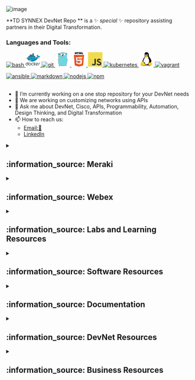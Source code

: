 ![image](https://user-images.githubusercontent.com/9085386/172184871-48c45eb4-9023-491e-98fc-742b5ab863f9.png)

**TD SYNNEX DevNet Repo ** is a ✨ _special_ ✨ repository assisting partners in their Digital Transformation.

<h3 align="left">Languages and Tools:</h3>
<p align="left"> <a href="https://www.gnu.org/software/bash/" target="_blank" rel="noreferrer"> <img src="https://www.vectorlogo.zone/logos/gnu_bash/gnu_bash-icon.svg" alt="bash" width="40" height="40"/> </a> <a href="https://www.docker.com/" target="_blank" rel="noreferrer"> <img src="https://raw.githubusercontent.com/devicons/devicon/master/icons/docker/docker-original-wordmark.svg" alt="docker" width="40" height="40"/> </a> <a href="https://git-scm.com/" target="_blank" rel="noreferrer"> <img src="https://www.vectorlogo.zone/logos/git-scm/git-scm-icon.svg" alt="git" width="40" height="40"/> </a> <a href="https://golang.org" target="_blank" rel="noreferrer"> <img src="https://raw.githubusercontent.com/devicons/devicon/master/icons/go/go-original.svg" alt="go" width="40" height="40"/> </a> <a href="https://www.w3.org/html/" target="_blank" rel="noreferrer"> <img src="https://raw.githubusercontent.com/devicons/devicon/master/icons/html5/html5-original-wordmark.svg" alt="html5" width="40" height="40"/> </a> <a href="https://developer.mozilla.org/en-US/docs/Web/JavaScript" target="_blank" rel="noreferrer"> <img src="https://raw.githubusercontent.com/devicons/devicon/master/icons/javascript/javascript-original.svg" alt="javascript" width="40" height="40"/> </a> <a href="https://kubernetes.io" target="_blank" rel="noreferrer"> <img src="https://www.vectorlogo.zone/logos/kubernetes/kubernetes-icon.svg" alt="kubernetes" width="40" height="40"/> </a> <a href="https://www.linux.org/" target="_blank" rel="noreferrer"> <img src="https://raw.githubusercontent.com/devicons/devicon/master/icons/linux/linux-original.svg" alt="linux" width="40" height="40"/> </a> <a href="https://www.vagrantup.com/" target="_blank" rel="noreferrer"> <img src="https://www.vectorlogo.zone/logos/vagrantup/vagrantup-icon.svg" alt="vagrant" width="40" height="40"/> </a> </p>
<a href="https://www.ansible.com/" target="_blank" rel="noreferrer"> <img src="https://www.vectorlogo.zone/logos/ansible/ansible-icon.svg" alt="ansible" width="40" height="40"/> </a>
<a href="https://www.markdownguide.org/" target="_blank" rel="noreferrer"> <img src="https://www.vectorlogo.zone/logos/commonmark/commonmark-official.svg" alt="markdown"width="40" height="40"/> </a>
<a href="https://www.nodejs.org/" target="_blank" rel="noreferrer"> <img src="https://www.vectorlogo.zone/logos/nodejs/nodejs-icon.svg" alt="nodejs" width="40" height="40"/> </a>
<a href="https://www.npmjs.com/" target="_blank" rel="noreferrer"> <img src="https://www.vectorlogo.zone/logos/npmjs/npmjs-icon.svg" alt="npm" width="40" height="40"/> </a> 

<br />

<br />

- 🔭 I’m currently working on a one stop repository for your DevNet needs 
- 🌱 We are working on customizing networks using APIs 
- 💬 Ask me about DevNet, Cisco, APIs, Programmability, Automation, Design Thinking, and Digital Transformation
- 📫 How to reach us: 
  - [Email::email:](rubend@synnex.com)
  - [LinkedIn](https://www.linkedin.com/in/ruben-dedman/)

<details>
<summary><h2> :information_source: Meraki</h2></summary>
  
### Meraki Dashboard API

https://developer.cisco.com/meraki/api-latest/

https://developer.cisco.com/meraki/api-v1/

**Captive Portals**

https://github.com/meraki/js-splash

https://developer.cisco.com/meraki/guides/captive-portal-solution-guide/
  
**Learning Labs**

https://github.com/CiscoDevNet/meraki-code:q


**Blogs**

https://nolanwifi.com/2018/10/28/meraki-api-where-do-you-start/

https://andrecamillo.medium.com/getting-started-with-meraki-apis-7633a822a9da

</details>

<details>
<summary><h2> :information_source: Webex</h2></summary>

**Webex Github Repos**

https://github.com/JardaMartan?tab=repositories

**Connect GitHub to Webex**

https://apphub.webex.com/applications/github-cloud-99112

**Official**

https://developer.webex.com/

https://developer.webex.com/docs
  
  
</details>


<details>
<summary><h2> :information_source: Labs and Learning Resources</h2></summary>
  
**Learning Modules**

https://developer.cisco.com/learning/search/modules/

**dCloud Labs**

https://dcloud-cms.cisco.com/help/view-documentation-for-dcloud-content

  
</details>

<details>
<summary><h2> :information_source: Software Resources</h2></summary>
  
**VIM**

https://github.com/mg979/vim-visual-multi

https://learnvimscriptthehardway.stevelosh.com/chapters/06.html#exercises

https://vim.fandom.com/wiki/Use_filter_commands_to_process_text

**Z Shell**

https://zsh.sourceforge.io/

**Mac Apps**

https://manytricks.com/moom/
  
</details>

<details>
<summary><h2> :information_source: Documentation</h2></summary>
 
https://docusaurus.io/docs
  
</details>

<details>
<summary><h2> :information_source: DevNet Resources</h2></summary>

**DevNet Creations**
https://creations.devnetcloud.com/  
  
  
</details>

<details>
<summary><h2> :information_source: Business Resources</h2></summary>

**Web Design Resources**

https://github.com/nicolesaidy/awesome-web-design#icons
  
**Markdown Tutorials**

https://markmap.js.org/repl

**READMEs**

https://github.com/matiassingers/awesome-readme


**Marketing for Engineers**

https://github.com/goabstract/Marketing-for-Engineers
  
</details>




  
